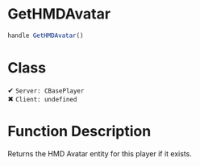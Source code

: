 # GetHMDAvatar
```js	
handle GetHMDAvatar()
```
# Class
✔ `Server: CBasePlayer`  
✖ `Client: undefined`  

# Function Description
Returns the HMD Avatar entity for this player if it exists.
